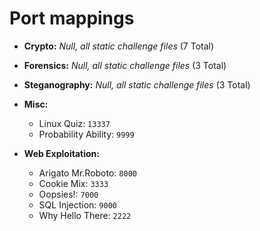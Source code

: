 # Port mappings

- **Crypto:** _Null, all static challenge files_ (7 Total)

- **Forensics:** _Null, all static challenge files_ (3 Total)

- **Steganography:** _Null, all static challenge files_ (3 Total)

- **Misc:**
    - Linux Quiz: `13337`
    - Probability Ability: `9999`

- **Web Exploitation:**
    - Arigato Mr.Roboto: `8000`
    - Cookie Mix: `3333`
    - Oopsies!: `7000`
    - SQL Injection: `9000`
    - Why Hello There: `2222`